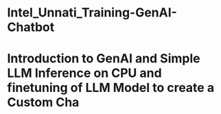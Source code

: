 # Intel_Unnati_Training-GenAI-Chatbot
# Introduction to GenAI and Simple LLM Inference on CPU and finetuning of LLM Model to create a Custom Cha
